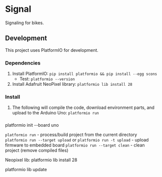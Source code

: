 # Signal

Signaling for bikes.

## Development

This project uses PlatformIO for development.

### Dependencies

1. Install PlatformIO: `pip install platformio && pip install --egg scons`
    * Test: `platformio --version`
1. Install Adafruit NeoPixel library: `platformio lib install 28`

### Install

1. The following will compile the code, download environment parts, and upload to the Arduino Uno: `platformio run`

###

platformio init --board uno

`platformio run` - process/build project from the current directory
`platformio run --target upload` or `platformio run -t upload` - upload firmware to embedded board
`platformio run --target clean` - clean project (remove compiled files)

Neopixel lib: platformio lib install 28

platformio lib update
